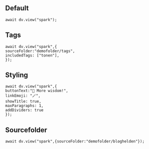 ## Default
```dataviewjs
await dv.view("spark");
```

## Tags
```dataviewjs
await dv.view("spark",{
sourceFolder:"demofolder/tags",
includedTags: ["tonen"],
});
```
## Styling
```dataviewjs
await dv.view("spark",{
buttonText:"🌟 More wisdom!",
linkEmoji: "🪄",
showTitle: true,
maxParagraphs: 1,
addDividers: true
});
```

## Sourcefolder
```dataviewjs
await dv.view("spark",{sourceFolder:"demofolder/bloghelden"});
```